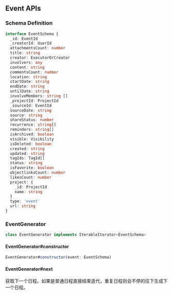 ## Event APIs

### Schema Definition
```ts
interface EventSchema {
  _id: EventId
  _creatorId: UserId
  attachmentsCount: number
  title: string
  creator: ExecutorOrCreator
  involvers: any
  content: string
  commentsCount: number
  location: string
  startDate: string
  endDate: string
  untilDate: string
  involveMembers: string []
  _projectId: ProjectId
  _sourceId: EventId
  sourceDate: string
  source: string
  shareStatus: number
  recurrence: string[]
  reminders: string[]
  isArchived: boolean
  visible: Visibility
  isDeleted: boolean
  created: string
  updated: string
  tagIds: TagId[]
  status: string
  isFavorite: boolean
  objectlinksCount: number
  likesCount: number
  project: {
    _id: ProjectId
    name: string
  }
  type: 'event'
  url: string
}
```

### EventGenerator

```ts
class EventGenerator implements IterableIterator<EventSchema>
```
#### EventGenerator#constructor

```ts
EventGenerator#constructor(event: EventSchema)
```

#### EventGenerator#next

获取下一个日程。如果是普通日程直接结束迭代，重复日程则会不停的往下生成下一个日程。

